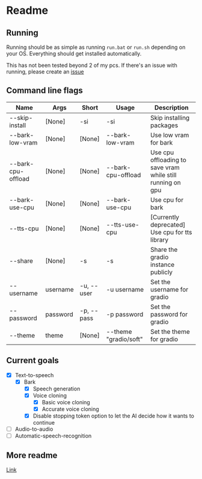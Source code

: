 # Readme

## Running
Running should be as simple as running `run.bat` or `run.sh` depending on your OS.
Everything should get installed automatically.

This has not been tested beyond 2 of my pcs.
If there's an issue with running, please create an [issue](https://github.com/gitmylo/audio-webui/issues)

## Command line flags

| Name               | Args     | Short      | Usage                 | Description                                                |
|--------------------|----------|------------|-----------------------|------------------------------------------------------------|
| --skip-install     | [None]   | -si        | -si                   | Skip installing packages                                   |
| --bark-low-vram    | [None]   | [None]     | --bark-low-vram       | Use low vram for bark                                      |
| --bark-cpu-offload | [None]   | [None]     | --bark-cpu-offload    | Use cpu offloading to save vram while still running on gpu |
| --bark-use-cpu     | [None]   | [None]     | --bark-use-cpu        | Use cpu for bark                                           |
| --tts-cpu          | [None]   | [None]     | --tts-use-cpu         | [Currently deprecated] Use cpu for tts library             |
| --share            | [None]   | -s         | -s                    | Share the gradio instance publicly                         |
| --username         | username | -u, --user | -u username           | Set the username for gradio                                |
| --password         | password | -p, --pass | -p password           | Set the password for gradio                                |
| --theme            | theme    | [None]     | --theme "gradio/soft" | Set the theme for gradio                                   |


## Current goals
* [x] Text-to-speech
  * [x] Bark
    * [x] Speech generation
    * [x] Voice cloning
      * [x] Basic voice cloning
      * [x] Accurate voice cloning
    * [x] Disable stopping token option to let the AI decide how it wants to continue
* [ ] Audio-to-audio
* [ ] Automatic-speech-recognition

## More readme
[Link](readme/readme.md)
